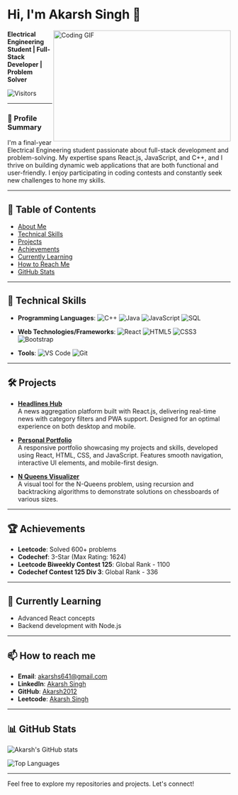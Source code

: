 # Hi, I'm Akarsh Singh 👋

<img align="right" src="https://encrypted-tbn1.gstatic.com/images?q=tbn:ANd9GcQyfyGCAb7soD6qGGf6aUrAnJCHFf-Xt1H2YXao-Msa9lL1Qi5I" width="400" height="250" alt="Coding GIF">

**Electrical Engineering Student | Full-Stack Developer | Problem Solver**

![Visitors](https://visitor-badge.glitch.me/badge?page_id=Akarsh2012.Akarsh2012)

---

### 🚀 Profile Summary
I'm a final-year Electrical Engineering student passionate about full-stack development and problem-solving. My expertise spans React.js, JavaScript, and C++, and I thrive on building dynamic web applications that are both functional and user-friendly. I enjoy participating in coding contests and constantly seek new challenges to hone my skills.

---

## 📑 Table of Contents
- [About Me](#about-me)
- [Technical Skills](#technical-skills)
- [Projects](#projects)
- [Achievements](#achievements)
- [Currently Learning](#currently-learning)
- [How to Reach Me](#how-to-reach-me)
- [GitHub Stats](#github-stats)

---

## 🔧 Technical Skills
- **Programming Languages**: 
  ![C++](https://img.shields.io/badge/C++-00599C?style=flat&logo=c%2B%2B&logoColor=white)
  ![Java](https://img.shields.io/badge/Java-007396?style=flat&logo=java&logoColor=white)
  ![JavaScript](https://img.shields.io/badge/JavaScript-F7DF1E?style=flat&logo=javascript&logoColor=black)
  ![SQL](https://img.shields.io/badge/SQL-003B57?style=flat&logo=postgresql&logoColor=white)

- **Web Technologies/Frameworks**: 
  ![React](https://img.shields.io/badge/React-61DAFB?style=flat&logo=react&logoColor=black)
  ![HTML5](https://img.shields.io/badge/HTML5-E34F26?style=flat&logo=html5&logoColor=white)
  ![CSS3](https://img.shields.io/badge/CSS3-1572B6?style=flat&logo=css3&logoColor=white)
  ![Bootstrap](https://img.shields.io/badge/Bootstrap-7952B3?style=flat&logo=bootstrap&logoColor=white)

- **Tools**: 
  ![VS Code](https://img.shields.io/badge/VS_Code-007ACC?style=flat&logo=visual-studio-code&logoColor=white)
  ![Git](https://img.shields.io/badge/Git-F05032?style=flat&logo=git&logoColor=white)

---

## 🛠️ Projects

- **[Headlines Hub](https://github.com/Akarsh2012/HeadlinesHub)**  
  A news aggregation platform built with React.js, delivering real-time news with category filters and PWA support. Designed for an optimal experience on both desktop and mobile.

- **[Personal Portfolio](https://akarshsingh-portfolio.netlify.app/)**  
  A responsive portfolio showcasing my projects and skills, developed using React, HTML, CSS, and JavaScript. Features smooth navigation, interactive UI elements, and mobile-first design.

- **[N Queens Visualizer](https://n-queens-visualiser-by-akarsh.netlify.app/)**  
  A visual tool for the N-Queens problem, using recursion and backtracking algorithms to demonstrate solutions on chessboards of various sizes.

---

## 🏆 Achievements
- **Leetcode**: Solved 600+ problems
- **Codechef**: 3-Star (Max Rating: 1624)
- **Leetcode Biweekly Contest 125**: Global Rank - 1100
- **Codechef Contest 125 Div 3**: Global Rank - 336

---

## 🌱 Currently Learning
- Advanced React concepts
- Backend development with Node.js

---

## 📫 How to reach me
- **Email**: [akarshs641@gmail.com](mailto:akarshs641@gmail.com)
- **LinkedIn**: [Akarsh Singh](https://www.linkedin.com/in/akarsh-singh-24436a243/)
- **GitHub**: [Akarsh2012](https://github.com/Akarsh2012)
- **Leetcode**: [Akarsh Singh](https://leetcode.com/u/Akarsh_Singh_2211/)

---

## 📊 GitHub Stats
![Akarsh's GitHub stats](https://github-readme-stats.vercel.app/api?username=Akarsh2012&show_icons=true&theme=radical)

![Top Languages](https://github-readme-stats.vercel.app/api/top-langs/?username=Akarsh2012&layout=compact&theme=radical)

---

Feel free to explore my repositories and projects. Let's connect!


